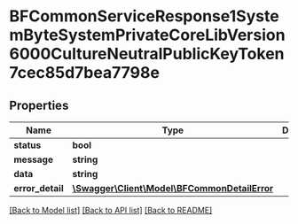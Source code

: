 # BFCommonServiceResponse1SystemByteSystemPrivateCoreLibVersion6000CultureNeutralPublicKeyToken7cec85d7bea7798e

## Properties
Name | Type | Description | Notes
------------ | ------------- | ------------- | -------------
**status** | **bool** |  | [optional] 
**message** | **string** |  | [optional] 
**data** | **string** |  | [optional] 
**error_detail** | [**\Swagger\Client\Model\BFCommonDetailError**](BFCommonDetailError.md) |  | [optional] 

[[Back to Model list]](../../README.md#documentation-for-models) [[Back to API list]](../../README.md#documentation-for-api-endpoints) [[Back to README]](../../README.md)


